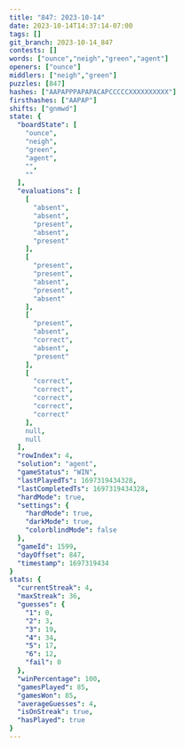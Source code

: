 ```yaml
---
title: "847: 2023-10-14"
date: 2023-10-14T14:37:14-07:00
tags: []
git_branch: 2023-10-14_847
contests: []
words: ["ounce","neigh","green","agent"]
openers: ["ounce"]
middlers: ["neigh","green"]
puzzles: [847]
hashes: ["AAPAPPPAPAPACAPCCCCCXXXXXXXXXX"]
firsthashes: ["AAPAP"]
shifts: ["gnmwd"]
state: {
  "boardState": [
    "ounce",
    "neigh",
    "green",
    "agent",
    "",
    ""
  ],
  "evaluations": [
    [
      "absent",
      "absent",
      "present",
      "absent",
      "present"
    ],
    [
      "present",
      "present",
      "absent",
      "present",
      "absent"
    ],
    [
      "present",
      "absent",
      "correct",
      "absent",
      "present"
    ],
    [
      "correct",
      "correct",
      "correct",
      "correct",
      "correct"
    ],
    null,
    null
  ],
  "rowIndex": 4,
  "solution": "agent",
  "gameStatus": "WIN",
  "lastPlayedTs": 1697319434328,
  "lastCompletedTs": 1697319434328,
  "hardMode": true,
  "settings": {
    "hardMode": true,
    "darkMode": true,
    "colorblindMode": false
  },
  "gameId": 1599,
  "dayOffset": 847,
  "timestamp": 1697319434
}
stats: {
  "currentStreak": 4,
  "maxStreak": 36,
  "guesses": {
    "1": 0,
    "2": 3,
    "3": 19,
    "4": 34,
    "5": 17,
    "6": 12,
    "fail": 0
  },
  "winPercentage": 100,
  "gamesPlayed": 85,
  "gamesWon": 85,
  "averageGuesses": 4,
  "isOnStreak": true,
  "hasPlayed": true
}
---
```

<!-- more -->
